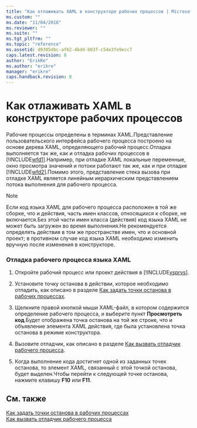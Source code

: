 ```yaml
---
title: "Как отлаживать XAML в конструкторе рабочих процессов | Microsoft Docs"
ms.custom: ""
ms.date: "11/04/2016"
ms.reviewer: ""
ms.suite: ""
ms.tgt_pltfrm: ""
ms.topic: "reference"
ms.assetid: d9305dbc-af62-4bdd-b03f-c54e3fe9ecc7
caps.latest.revision: 8
author: "ErikRe"
ms.author: "erikre"
manager: "erikre"
caps.handback.revision: 8
---
```

# Как отлаживать XAML в конструкторе рабочих процессов
Рабочие процессы определены в терминах XAML.Представление пользовательского интерфейса рабочего процесса построено на основе дерева XAML, определяющего рабочий процесс.Отладка выполняется так же, как и отладка рабочих процессов в [!INCLUDE[wfd1](../workflow-designer/includes/wfd1_md.md)].Например, при отладке XAML локальные переменные, окно просмотра значений и потоки работают так же, как и при отладке [!INCLUDE[wfd2](../workflow-designer/includes/wfd2_md.md)].Помимо этого, представление стека вызова при отладке XAML является линейным иерархическим представлением потока выполнения для рабочего процесса.  
  
> [!NOTE]
>  Если код языка XAML для рабочего процесса расположен в той же сборке, что и действия, часть имен классов, относящихся к сборке, не включается.Без этой части имен класса \(действия\) код языка XAML не может быть загружен во время выполнения.Не рекомендуется определять действия в том же пространстве имен, что и основной проект; в противном случае код языка XAML необходимо изменить вручную после изменения в конструкторе.  
  
### Отладка рабочего процесса языка XAML  
  
1.  Откройте рабочий процесс или проект действия в [!INCLUDE[vsprvs](../code-quality/includes/vsprvs_md.md)].  
  
2.  Установите точку останова в действии, которое необходимо отладить, как описано в разделе [Как задать точки останова в рабочих процессах](../Topic/How%20to:%20Set%20Breakpoints%20in%20Workflows.md).  
  
3.  Щелкните правой кнопкой мыши XAML\-файл, в котором содержится определение рабочего процесса, и выберите пункт **Просмотреть код**.Будет отображена точка останова на той же строке, что и объявление элемента XAML действия, где была установлена точка останова в режиме конструктора.  
  
4.  Вызовите отладчик, как описано в разделе [Как вызвать отладчик рабочего процесса](../workflow-designer/how-to-invoke-the-workflow-debugger.md).  
  
5.  Когда выполнение кода достигнет одной из заданных точек останова, то элемент XAML, связанный с этой точкой останова, будет выделен.Чтобы перейти к следующей точке останова, нажмите клавишу **F10** или **F11**.  
  
## См. также  
 [Как задать точки останова в рабочих процессах](../Topic/How%20to:%20Set%20Breakpoints%20in%20Workflows.md)   
 [Как вызвать отладчик рабочего процесса](../workflow-designer/how-to-invoke-the-workflow-debugger.md)